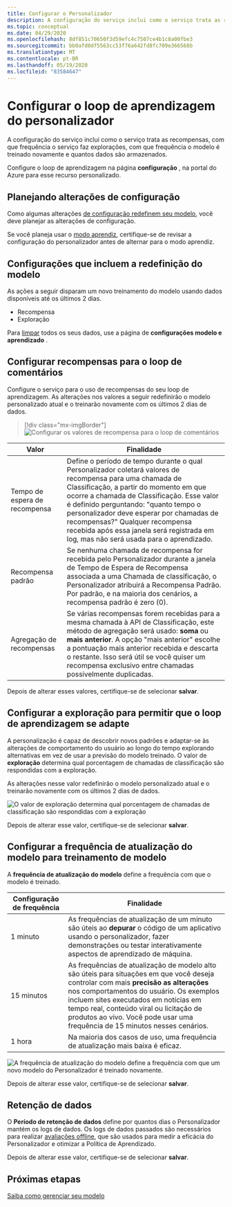 ```yaml
---
title: Configurar o Personalizador
description: A configuração do serviço inclui como o serviço trata as recompensas, com que frequência o serviço faz explorações, com que frequência o modelo é treinado novamente e quantos dados são armazenados.
ms.topic: conceptual
ms.date: 04/29/2020
ms.openlocfilehash: 8df851c70650f3d59efc4c7507ce4b1c8a00fbe3
ms.sourcegitcommit: bb0afd0df5563cc53f76a642fd8fc709e366568b
ms.translationtype: MT
ms.contentlocale: pt-BR
ms.lasthandoff: 05/19/2020
ms.locfileid: "83584647"
---
```

# <a name="configure-personalizer-learning-loop"></a>Configurar o loop de aprendizagem do personalizador

A configuração do serviço inclui como o serviço trata as recompensas, com que frequência o serviço faz explorações, com que frequência o modelo é treinado novamente e quantos dados são armazenados.

Configure o loop de aprendizagem na página **configuração** , na portal do Azure para esse recurso personalizado.

<a name="configure-service-settings-in-the-azure-portal"></a>
<a name="configure-reward-settings-for-the-feedback-loop-based-on-use-case"></a>

## <a name="planning-configuration-changes"></a>Planejando alterações de configuração

Como algumas alterações [de configuração redefinem seu modelo](#settings-that-include-resetting-the-model), você deve planejar as alterações de configuração.

Se você planeja usar o [modo aprendiz](concept-apprentice-mode.md), certifique-se de revisar a configuração do personalizador antes de alternar para o modo aprendiz.

<a name="clear-data-for-your-learning-loop"></a>

## <a name="settings-that-include-resetting-the-model"></a>Configurações que incluem a redefinição do modelo

As ações a seguir disparam um novo treinamento do modelo usando dados disponíveis até os últimos 2 dias.

* Recompensa
* Exploração

Para [limpar](how-to-manage-model.md) todos os seus dados, use a página de **configurações modelo e aprendizado** .

## <a name="configure-rewards-for-the-feedback-loop"></a>Configurar recompensas para o loop de comentários

Configure o serviço para o uso de recompensas do seu loop de aprendizagem. As alterações nos valores a seguir redefinirão o modelo personalizado atual e o treinarão novamente com os últimos 2 dias de dados.

> [!div class="mx-imgBorder"]
> ![Configurar os valores de recompensa para o loop de comentários](media/settings/configure-model-reward-settings.png)

|Valor|Finalidade|
|--|--|
|Tempo de espera de recompensa|Define o período de tempo durante o qual Personalizador coletará valores de recompensa para uma chamada de Classificação, a partir do momento em que ocorre a chamada de Classificação. Esse valor é definido perguntando: "quanto tempo o personalizador deve esperar por chamadas de recompensas?" Qualquer recompensa recebida após essa janela será registrada em log, mas não será usada para o aprendizado.|
|Recompensa padrão|Se nenhuma chamada de recompensa for recebida pelo Personalizador durante a janela de Tempo de Espera de Recompensa associada a uma Chamada de classificação, o Personalizador atribuirá a Recompensa Padrão. Por padrão, e na maioria dos cenários, a recompensa padrão é zero (0).|
|Agregação de recompensas|Se várias recompensas forem recebidas para a mesma chamada à API de Classificação, este método de agregação será usado: **soma** ou **mais anterior**. A opção "mais anterior" escolhe a pontuação mais anterior recebida e descarta o restante. Isso será útil se você quiser um recompensa exclusivo entre chamadas possivelmente duplicadas. |

Depois de alterar esses valores, certifique-se de selecionar **salvar**.

## <a name="configure-exploration-to-allow-the-learning-loop-to-adapt"></a>Configurar a exploração para permitir que o loop de aprendizagem se adapte

A personalização é capaz de descobrir novos padrões e adaptar-se às alterações de comportamento do usuário ao longo do tempo explorando alternativas em vez de usar a previsão do modelo treinado. O valor de **exploração** determina qual porcentagem de chamadas de classificação são respondidas com a exploração.

As alterações nesse valor redefinirão o modelo personalizado atual e o treinarão novamente com os últimos 2 dias de dados.

![O valor de exploração determina qual porcentagem de chamadas de classificação são respondidas com a exploração](media/settings/configure-exploration-setting.png)

Depois de alterar esse valor, certifique-se de selecionar **salvar**.

<a name="model-update-frequency"></a>

## <a name="configure-model-update-frequency-for-model-training"></a>Configurar a frequência de atualização do modelo para treinamento de modelo

A **frequência de atualização do modelo** define a frequência com que o modelo é treinado.

|Configuração de frequência|Finalidade|
|--|--|
|1 minuto|As frequências de atualização de um minuto são úteis ao **depurar** o código de um aplicativo usando o personalizador, fazer demonstrações ou testar interativamente aspectos de aprendizado de máquina.|
|15 minutos|As frequências de atualização de modelo alto são úteis para situações em que você deseja controlar com mais **precisão as alterações** nos comportamentos do usuário. Os exemplos incluem sites executados em notícias em tempo real, conteúdo viral ou licitação de produtos ao vivo. Você pode usar uma frequência de 15 minutos nesses cenários. |
|1 hora|Na maioria dos casos de uso, uma frequência de atualização mais baixa é eficaz.|

![A frequência de atualização do modelo define a frequência com que um novo modelo do Personalizador é treinado novamente.](media/settings/configure-model-update-frequency-settings-15-minutes.png)

Depois de alterar esse valor, certifique-se de selecionar **salvar**.

## <a name="data-retention"></a>Retenção de dados

O **Período de retenção de dados** define por quantos dias o Personalizador mantém os logs de dados. Os logs de dados passados são necessários para realizar [avaliações offline](concepts-offline-evaluation.md), que são usados para medir a eficácia do Personalizador e otimizar a Política de Aprendizado.

Depois de alterar esse valor, certifique-se de selecionar **salvar**.



## <a name="next-steps"></a>Próximas etapas

[Saiba como gerenciar seu modelo](how-to-manage-model.md)
